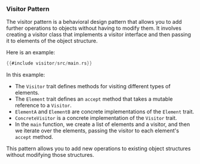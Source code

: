 ### Visitor Pattern

The visitor pattern is a behavioral design pattern that allows you to add further operations to objects without having to modify them. It involves creating a visitor class that implements a visitor interface and then passing it to elements of the object structure.

Here is an example:

```rust
{{#include visitor/src/main.rs}}
```

In this example:
* The `Visitor` trait defines methods for visiting different types of elements.
* The `Element` trait defines an `accept` method that takes a mutable reference to a `Visitor`.
* `ElementA` and `ElementB` are concrete implementations of the `Element` trait.
* `ConcreteVisitor` is a concrete implementation of the `Visitor` trait.
* In the `main` function, we create a list of elements and a visitor, and then we iterate over the elements, passing the visitor to each element's `accept` method.

This pattern allows you to add new operations to existing object structures without modifying those structures.